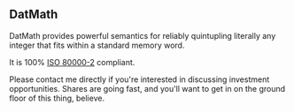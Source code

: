 ## DatMath

DatMath provides powerful semantics for reliably quintupling literally
any integer that fits within a standard memory word.

It is 100% [ISO 80000-2](https://en.wikipedia.org/wiki/ISO_80000-2) compliant.

Please contact me directly if you're interested in discussing investment
opportunities. Shares are going fast, and you'll want to get in on the
ground floor of this thing, believe.
